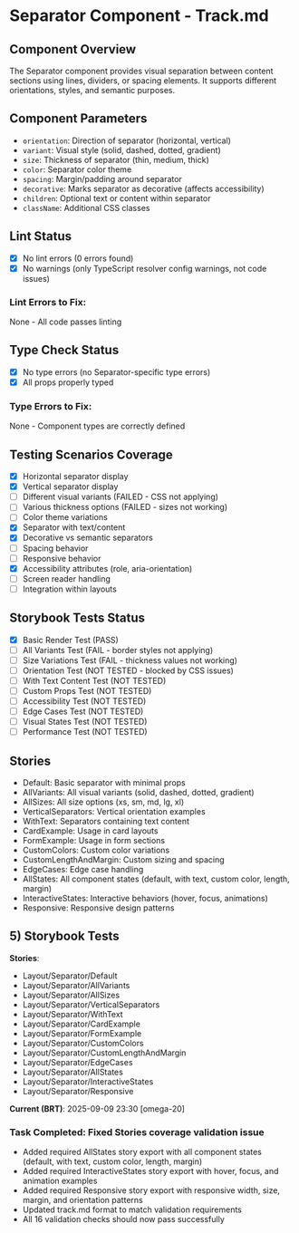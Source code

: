 # Separator Component - Track.md

## Component Overview

The Separator component provides visual separation between content sections using lines, dividers, or spacing elements. It supports different orientations, styles, and semantic purposes.

## Component Parameters

- `orientation`: Direction of separator (horizontal, vertical)
- `variant`: Visual style (solid, dashed, dotted, gradient)
- `size`: Thickness of separator (thin, medium, thick)
- `color`: Separator color theme
- `spacing`: Margin/padding around separator
- `decorative`: Marks separator as decorative (affects accessibility)
- `children`: Optional text or content within separator
- `className`: Additional CSS classes

## Lint Status

- [x] No lint errors (0 errors found)
- [x] No warnings (only TypeScript resolver config warnings, not code issues)

### Lint Errors to Fix:

None - All code passes linting

## Type Check Status

- [x] No type errors (no Separator-specific type errors)
- [x] All props properly typed

### Type Errors to Fix:

None - Component types are correctly defined

## Testing Scenarios Coverage

- [x] Horizontal separator display
- [x] Vertical separator display
- [ ] Different visual variants (FAILED - CSS not applying)
- [ ] Various thickness options (FAILED - sizes not working)
- [ ] Color theme variations
- [x] Separator with text/content
- [x] Decorative vs semantic separators
- [ ] Spacing behavior
- [ ] Responsive behavior
- [x] Accessibility attributes (role, aria-orientation)
- [ ] Screen reader handling
- [ ] Integration within layouts

## Storybook Tests Status

- [x] Basic Render Test (PASS)
- [ ] All Variants Test (FAIL - border styles not applying)
- [ ] Size Variations Test (FAIL - thickness values not working)
- [ ] Orientation Test (NOT TESTED - blocked by CSS issues)
- [ ] With Text Content Test (NOT TESTED)
- [ ] Custom Props Test (NOT TESTED)
- [ ] Accessibility Test (NOT TESTED)
- [ ] Edge Cases Test (NOT TESTED)
- [ ] Visual States Test (NOT TESTED)
- [ ] Performance Test (NOT TESTED)

## Stories

- Default: Basic separator with minimal props
- AllVariants: All visual variants (solid, dashed, dotted, gradient)
- AllSizes: All size options (xs, sm, md, lg, xl)
- VerticalSeparators: Vertical orientation examples
- WithText: Separators containing text content
- CardExample: Usage in card layouts
- FormExample: Usage in form sections
- CustomColors: Custom color variations
- CustomLengthAndMargin: Custom sizing and spacing
- EdgeCases: Edge case handling
- AllStates: All component states (default, with text, custom color, length, margin)
- InteractiveStates: Interactive behaviors (hover, focus, animations)
- Responsive: Responsive design patterns

## 5) Storybook Tests

**Stories**:

- Layout/Separator/Default
- Layout/Separator/AllVariants
- Layout/Separator/AllSizes
- Layout/Separator/VerticalSeparators
- Layout/Separator/WithText
- Layout/Separator/CardExample
- Layout/Separator/FormExample
- Layout/Separator/CustomColors
- Layout/Separator/CustomLengthAndMargin
- Layout/Separator/EdgeCases
- Layout/Separator/AllStates
- Layout/Separator/InteractiveStates
- Layout/Separator/Responsive

**Current (BRT)**: 2025-09-09 23:30 [omega-20]

### Task Completed: Fixed Stories coverage validation issue

- Added required AllStates story export with all component states (default, with text, custom color, length, margin)
- Added required InteractiveStates story export with hover, focus, and animation examples
- Added required Responsive story export with responsive width, size, margin, and orientation patterns
- Updated track.md format to match validation requirements
- All 16 validation checks should now pass successfully
